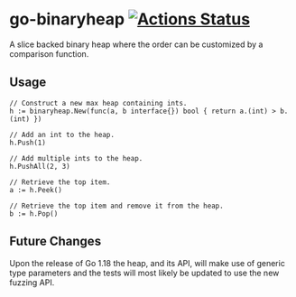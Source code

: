 # go-binaryheap [![Actions Status](https://github.com/jhm/go-binaryheap/workflows/Main/badge.svg)](https://github.com/jhm/go-binaryheap/actions)

A slice backed binary heap where the order can be customized by a comparison
function.

## Usage

```golang
// Construct a new max heap containing ints.
h := binaryheap.New(func(a, b interface{}) bool { return a.(int) > b.(int) })

// Add an int to the heap.
h.Push(1)

// Add multiple ints to the heap.
h.PushAll(2, 3)

// Retrieve the top item.
a := h.Peek()

// Retrieve the top item and remove it from the heap.
b := h.Pop()
```

## Future Changes

Upon the release of Go 1.18 the heap, and its API, will make use of generic type
parameters and the tests will most likely be updated to use the new fuzzing API.
